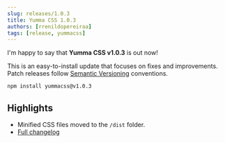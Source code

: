 ```yaml
---
slug: releases/1.0.3
title: Yumma CSS 1.0.3
authors: [rrenildopereiraa]
tags: [release, yummacss]
---
```


I'm happy to say that **Yumma CSS v1.0.3** is out now!

This is an easy-to-install update that focuses on fixes and improvements. Patch releases follow [Semantic Versioning](https://docs.npmjs.com/about-semantic-versioning) conventions.

<!-- truncate -->

```bash
npm install yummacss@v1.0.3
```

## Highlights
- Minified CSS files moved to the `/dist` folder.
- [Full changelog](https://github.com/yumma-lib/yumma-css/releases/tag/v1.0.3)